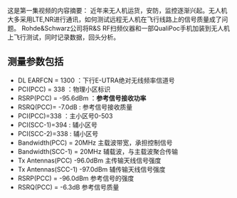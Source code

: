 这是第一集视频的内容摘要：
近年来无人机运货，安防，监控逐渐兴起。无人机大多采用LTE,NR进行通讯，如何测试远程无人机在飞行线路上的信号质量成了问题。
Rohde&Schwarz公司将R&S RF扫频仪器和一部QualiPoc手机加装到无人机上飞行测试，同时记录数据，回头分析。

## 测量参数包括

- DL EARFCN = 1300 ：下行E-UTRA绝对无线频率信道号
- PCI(PCC) = 338 ：物理小区标识
- RSRP(PCC) = -95.6dBm ：**参考信号接收功率**
- RSRQ(PCC)= -7.0dB : 参考信号接收质量 
- PCI(PCC)=338 ：主小区号0-503
- PCI(SCC-1)=394 : 辅小区号
- PCI(SCC-2)=338 : 辅小区号
- Bandwidth(PCC) = 20MHz 主载波带宽，承担控制信号
- Bandwidth(SCC-1) = 20MHz 辅载波，与主载波聚合传输
- Tx Antennas(PCC) -96.0dBm 主传输天线信号强度
- Tx Antennas(SCC-1) -97.0dBm 辅传输天线信号强度
- RSRP(PCC) = -96.0dBm 参考信号的强度
- RSRQ(PCC) = -6.3dB 参考信号质量
